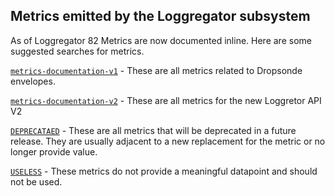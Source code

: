 ## Metrics emitted by the Loggregator subsystem

As of Loggregator 82 Metrics are now documented inline. Here are some suggested searches for metrics. 

[`metrics-documentation-v1`](https://github.com/cloudfoundry/loggregator/search?utf8=%E2%9C%93&q=metric-documentation-v1&type=Code) - These are all metrics related to Dropsonde envelopes. 

[`metrics-documentation-v2`](https://github.com/cloudfoundry/loggregator/search?utf8=%E2%9C%93&q=metric-documentation-v2&type=Code) - These are all metrics for the new Loggretor API V2

[`DEPRECATAED`](https://github.com/cloudfoundry/loggregator/search?utf8=%E2%9C%93&q=DEPRECATED) - These are all metrics that will be deprecated in a future release. They are usually adjacent to a new replacement for the metric or no longer provide value.

[`USELESS`](https://github.com/cloudfoundry/loggregator/search?utf8=%E2%9C%93&q=USELESS) - These metrics do not provide a meaningful datapoint and should not be used. 


